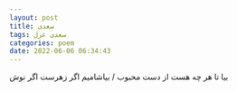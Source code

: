 ```yaml
---
layout: post
title: سعدی
tags: سعدی غزل
categories: poem
date: 2022-06-06 06:34:43
---
```


بیا تا هر چه هست از دست محبوب / بیاشامیم اگر زهرست اگر نوش
